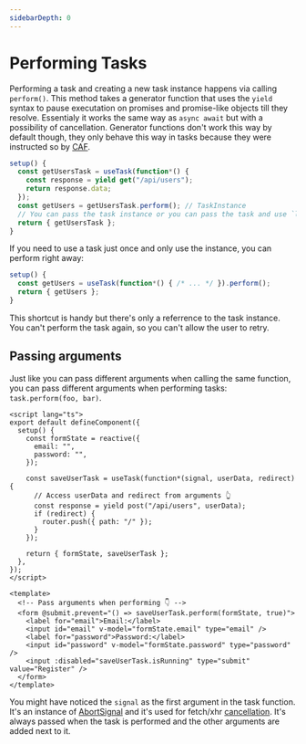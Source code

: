 ```yaml
---
sidebarDepth: 0
---
```


# Performing Tasks

Performing a task and creating a new task instance happens via calling `perform()`. This method takes a generator function that uses the `yield` syntax to pause executation on promises and promise-like objects till they resolve. Essentialy it works the same way as `async await` but with a possibility of cancellation. Generator functions don't work this way by default though, they only behave this way in tasks because they were instructed so by [CAF](https://github.com/getify/CAF).

```ts
setup() {
  const getUsersTask = useTask(function*() {
    const response = yield get("/api/users");
    return response.data;
  });
  const getUsers = getUsersTask.perform(); // TaskInstance
  // You can pass the task instance or you can pass the task and use `last` to access the instance.
  return { getUsersTask };
}
```

If you need to use a task just once and only use the instance, you can perform right away:

```ts
setup() {
  const getUsers = useTask(function*() { /* ... */ }).perform();
  return { getUsers };
}
```

This shortcut is handy but there's only a referrence to the task instance. You can't perform the task again, so you can't allow the user to retry.

## Passing arguments

Just like you can pass different arguments when calling the same function, you can pass different arguments when performing tasks: `task.perform(foo, bar)`.

```vue
<script lang="ts">
export default defineComponent({
  setup() {
    const formState = reactive({
      email: "",
      password: "",
    });

    const saveUserTask = useTask(function*(signal, userData, redirect) {
      // Access userData and redirect from arguments 👆
      const response = yield post("/api/users", userData);
      if (redirect) {
        router.push({ path: "/" });
      }
    });

    return { formState, saveUserTask };
  },
});
</script>

<template>
  <!-- Pass arguments when performing 👇 -->
  <form @submit.prevent="() => saveUserTask.perform(formState, true)">
    <label for="email">Email:</label>
    <input id="email" v-model="formState.email" type="email" />
    <label for="password">Password:</label>
    <input id="password" v-model="formState.password" type="password" />
    <input :disabled="saveUserTask.isRunning" type="submit" value="Register" />
  </form>
</template>
```

You might have noticed the `signal` as the first argument in the task function.  
It's an instance of [AbortSignal](https://developer.mozilla.org/en-US/docs/Web/API/AbortSignal) and it's used for fetch/xhr [cancellation](/cancellation/). It's always passed when the task is performed and the other arguments are added next to it.

